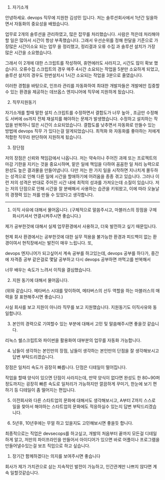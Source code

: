 
1. 자기소개

안녕하세요. devops 직무에 지원한 김성민 입니다.
저는 솔루션회사에서 1년간 일을하면서 자동화의 중요성을 배웠습니다.

업무로 2개의 솔루션을 관리하였고, 많은 잡무를 처리했습니다.
사람은 적은데 처리해야할 일은 많아서 시간이  항상 부족했습니다.
그래서 우선순위를 정해 한달을 기준으로 가장많은 시간이소요 되는 업무 을 정리했고,  정리결과 
오류 수집 과 솔루션 설치가 가장 많은 시간을 소요했습니다. 

그래서 이 2개에 대한 스크립트를 작성하여, 휴먼에러도 사라지고, 시간도 많이 확보 했습니다.
오류수집 스크립트의 경우 매주 4시간 소요되는 작업을 5분만 소요하게 되었고, 솔루션 설치의 경우도 한번설치시 1시간 소요되는 작업을 3분으로 줄였습니다.

이러한 경험을 바탕으로, 인프라 관리를 자동화하여 최대한 개발자들은 개발에만 집중할수 있는 환경을 제공하는 데브옵스 엔지니어에 직무에 지원하게 됬습니다.

2. 직무지원동기

자기소개를 할때 말한 설치 스크립트를 수정하면서 결합도가 너무 높아 , 조금만 수정해도  서버에 os까지 전체 재설치를 해야하는 문제가 발생했습니다.
수정하고 설치하는 작업을 반복하니 많은 시간이 소요되었습니다.
결합도를 낮추면서 자동화로 만들수 있는 방법에 devops 직무 가 있다는걸 알게되었습니다.
최적화 와 자동화를 좋아하는 저에게 적합한 직무라 판단하여 지원하게 됬습니다.




3. 장단점

저의 장점은 신뢰와 책임감에서 나옵니다. 저는 약속이나 주어진 과제 또는 프로젝트의 마감 기한을 지키는 것을 중요시하며, 맡은 일에 책임을 다하여 꼼꼼한 일 처리 능력으로 완성도 높은 결과물을 만들어냅니다. 다만 저는 한 가지 일을 시작하면 지나치게 몰두하는 성격으로 인해 다른 일에 시간을 할애하기에 어려움을 종종 겪고 있습니다. 그러나 이런 저의 성격은 반대로 주어진 시간 내에 최적의 성과를 가져오는데 소질이 있습니다. 저는 저의 단점으로 인해 시간을 잘 분배해서 사용하는 습관을 키워왔고, 이에 따라 오늘날의 경쟁력 있는 저를 만들 수 있었다고 생각합니다.



---



1. 이직 사유에 대해서 물어옵니다.
  (구체적으로 말씀주시고, 마블러스의 장점을 구체화시키셔서 연결시켜주시면 좋습니다.)

제가 공부한것에 대해서 실제 업무환경에서 사용하고, 더욱 발전하고 싶기 때문입니다. 

현제 회사 환경에서는 공부한것에 대한 실무 적용을 불가능한 환경과 피드백이 없는 환경이여서 현직장에서는 발전이 매우 느립니다. 또,

devops 엔지니어가 되고싶어서 계속 공부를 하고있는데, devops 공부를 하다가, 중간에 자격증 공부 같은걸로 몇달 공부하고 다시 devops 공부하면 까먹고를 반복해서

너무 배우는 속도가 느려서 이직을 결심했습니다.

2. 지원 동기에 대해서 물어옵니다.

  (위와 같습니다. 메타버스 시대를 맞이하여, 메타버스의 선두 역할을 하는 마블러스의 매력을 잘 표현해주시면 좋습니다.)

사실 회사를 보고 지원이 아니라 직무를 보고 지원했습니다. 지원동기도 이직사유와 동일합니다.


3. 본인의 경력으로 기여할수 있는 부분에 대해서 고민 및 말씀해주시면 좋을것 같습니다.  

리눅스 쉘스크립트와 파이썬을 활용화여 대부분의 업무를 자동화 가능합니다.



4. 남들이 생각하는 본인만의 장점, 남들이 생각하는 본인만의 단점을 잘 생각해보시고 답변 부탁드리겠습니다.

장점은 일처리 속도가 굉장히 빠릅니다.
단점은 디테일이 떨어집니다.

작업을 할때 양식이 있으면 단점이 사라지는데, 만약 양식이 없다면 완성도 한 80~90퍼 정도까지는 굉장히 빠른 속도로 일처리가 가능하지만 깔끔하게 꾸미기, 한눈에 보기 편하기 등 디테일이 좀 떨어지는 편입니다.

5. 이전회사와 다른 스타트업의 문화에 대해서도 생각해보시고, A부터 Z까지 스스로 일을 찾아서 해야하는 스타트업의 문화에도 적응하실수 있는지 답변 부탁드리겠습니다.



6. 5년후, 10년후에는 무얼 하고 있을지도 고민해보시면 좋을듯 합니다.

최종적으로는 직업은 devsecops를 하고싶고, 개발의 처음부터 끝까지 모든걸 디테일하게 알고, 저만의 파이프라인을 만들어서 아이디어가 있으면 바로 어플이나 프로그램을 만들어낼수있는걸 보조 직업으로 하고 싶습니다.


1. 장기간 함께하겠다는 의지를 보여주시면 좋습니다

회사가 제가 가치관으로 삼는 지속적인 발전이 가능하고, 인간관계만 나쁘지 않다면 계속 일할것같습니다.